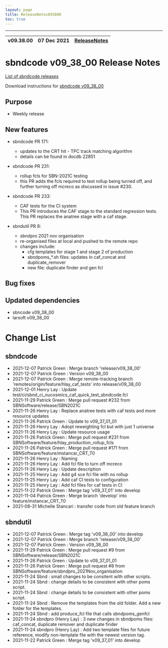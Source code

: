 ```yaml
---
layout: page
title: ReleaseNotes093800
toc: true
---
```


-----------------------------------------------------------------------------
| v09.38.00 | 07 Dec 2021 | [ReleaseNotes](ReleaseNotes093800.html) |
| --- | --- | --- |



sbndcode v09_38_00 Release Notes
=======================================================================================

[List of sbndcode releases](List_of_SBND_code_releases.html)

Download instructions for [sbndcode v09_38_00](http://scisoft.fnal.gov/scisoft/bundles/sbnd/v09_38_00/sbndcode-v09_38_00.html)

Purpose
---------------------------------------------------

* Weekly release

New features
---------------------------------------------------

* sbndcode PR 171:
  * updates to the CRT hit - TPC track matching algorithm
  * details can be found in docdb 22851

* sbndcode PR 231:
  * rollup fcls for SBN-2021C testing 
  * this PR adds the fcls required to test rollup being turned off, and further turning off mcreco as discussed in issue #230.

* sbndcode PR 233:
  * CAF tests for the CI system
  * This PR introduces the CAF stage to the standard regression tests. This PR replaces the anatree stage with a caf stage. 

* sbndutil PR 8:
  * sbndpro 2021 nov organisation
  * re-organised files at local and pushed to the remote repo
  * changes include:
    * cfg templates for stage 1 and stage 2 of production
    * sbndpoms_*.sh files: updates in caf_concat and duplicate_remover
    * new file: duplicate finder and gen fcl

Bug fixes
---------------------------------------------------

Updated dependencies
---------------------------------------------------

* sbncode v09_38_00
* larsoft v09_38_00

Change List
==========================================

sbndcode
---------------------------------------------------

* 2021-12-07  Patrick Green : Merge branch 'release/v09_38_00'
* 2021-12-07  Patrick Green : Version v09_38_00
* 2021-12-07  Patrick Green : Merge remote-tracking branch 'remotes/origin/feature/hlay_caf_tests' into release/v09_38_00
* 2021-12-01  Henry Lay : Update test/ci/sbnd_ci_nucosmics_caf_quick_test_sbndcode.fcl
* 2021-11-29  Patrick Green : Merge pull request #232 from SBNSoftware/release/SBN2021C
* 2021-11-26  Henry Lay : Replace anatree tests with caf tests and more resource updates
* 2021-11-26  Patrick Green : Update to v09_37_01_01
* 2021-11-26  Henry Lay : Adopt reweighting fcl but with just 1 universe
* 2021-11-26  Henry Lay : Update resource usage
* 2021-11-26  Patrick Green : Merge pull request #231 from SBNSoftware/feature/hlay_production_rollup_fcls
* 2021-11-26  Patrick Green : Merge pull request #171 from SBNSoftware/feature/mstancar_CRT_T0
* 2021-11-26  Henry Lay : Naming
* 2021-11-26  Henry Lay : Add fcl file to turn off mcreco
* 2021-11-26  Henry Lay : Update description
* 2021-11-25  Henry Lay : Add g4 sce fcl file with no rollup
* 2021-11-25  Henry Lay : Add caf CI tests to configuration
* 2021-11-25  Henry Lay : Add fcl files for caf tests in CI
* 2021-11-22  Patrick Green : Merge tag 'v09_37_01' into develop
* 2021-11-04  Patrick Green : Merge branch 'develop' into feature/mstancar_CRT_T0
* 2021-08-31  Michelle Stancari : transfer code from old feature branch

sbndutil
---------------------------------------------------

* 2021-12-07  Patrick Green : Merge tag 'v09_38_00' into develop
* 2021-12-07  Patrick Green : Merge branch 'release/v09_38_00'
* 2021-12-07  Patrick Green : Version v09_38_00
* 2021-11-29  Patrick Green : Merge pull request #9 from SBNSoftware/release/SBN2021C
* 2021-11-26  Patrick Green : Update to v09_37_01_01
* 2021-11-26  Patrick Green : Merge pull request #8 from SBNSoftware/feature/sbndpro_2021Nov_organisation
* 2021-11-24  Sbnd : small changes to be consitent with other scripts.
* 2021-11-24  Sbnd : change details to be consistent with other poms script.
* 2021-11-24  Sbnd : change details to be consistent with other poms script.
* 2021-11-24  Sbnd : Remove the templates from the old folder. Add a new folder for the templates.
* 2021-11-24  Sbnd : add produce_fcl file that calls sbndpoms_genfcl
* 2021-11-24  sbndpro (Henry Lay) : 3 new changes in sbndpoms files: caf_concat, duplicate remover and duplicate finder
* 2021-11-24  sbndpro (Henry Lay) : Add two template files for future reference, modify non-template file with the newest version tag.
* 2021-11-22  Patrick Green : Merge tag 'v09_37_01' into develop
